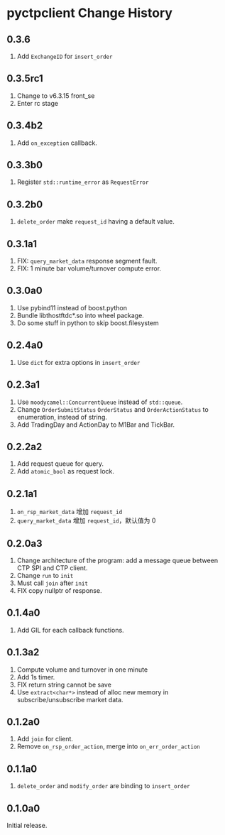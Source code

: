 # pyctpclient Change History

## 0.3.6

1. Add `ExchangeID` for `insert_order`

## 0.3.5rc1

1. Change to v6.3.15 front_se
2. Enter rc stage

## 0.3.4b2

1. Add `on_exception` callback.

## 0.3.3b0

1. Register `std::runtime_error` as `RequestError`

## 0.3.2b0

1. `delete_order` make `request_id` having a default value.

## 0.3.1a1

1. FIX: `query_market_data` response segment fault.
2. FIX: 1 minute bar volume/turnover compute error.

## 0.3.0a0

1. Use pybind11 instead of boost.python
2. Bundle libthostftdc*.so into wheel package.
3. Do some stuff in python to skip boost.filesystem

## 0.2.4a0

1. Use `dict` for extra options in `insert_order`

## 0.2.3a1

1. Use `moodycamel::ConcurrentQueue` instead of `std::queue`.
2. Change `OrderSubmitStatus` `OrderStatus` and `OrderActionStatus` to enumeration, instead of string.
3. Add TradingDay and ActionDay to M1Bar and TickBar.

## 0.2.2a2

1. Add request queue for query.
2. Add `atomic_bool` as request lock.

## 0.2.1a1

1. `on_rsp_market_data` 增加 `request_id`
2. `query_market_data` 增加 `request_id`，默认值为 0

## 0.2.0a3

1. Change architecture of the program: add a message queue between CTP SPI and CTP client.
2. Change `run` to `init`
3. Must call `join` after `init`
4. FIX copy nullptr of response.

## 0.1.4a0

1. Add GIL for each callback functions.

## 0.1.3a2

1. Compute volume and turnover in one minute
2. Add 1s timer.
3. FIX return string cannot be save
4. Use `extract<char*>` instead of alloc new memory in subscribe/unsubscribe market data.

## 0.1.2a0

1. Add `join` for client.
2. Remove `on_rsp_order_action`, merge into `on_err_order_action`

## 0.1.1a0

1. `delete_order` and `modify_order` are binding to `insert_order`

## 0.1.0a0

Initial release.
